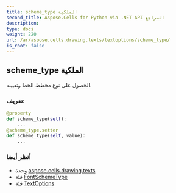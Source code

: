 ```yaml
---
title: scheme_type الملكية
second_title: Aspose.Cells for Python via .NET API المراجع
description:
type: docs
weight: 220
url: /ar/aspose.cells.drawing.texts/textoptions/scheme_type/
is_root: false
---
```

##  scheme_type الملكية

الحصول على نوع مخطط الخط وتعيينه.
###  تعريف:
```python
@property
def scheme_type(self):
    ...
@scheme_type.setter
def scheme_type(self, value):
    ...
```

###  أنظر أيضا
* وحدة [aspose.cells.drawing.texts](../../)
* فئة [FontSchemeType](/cells/python-net/ar/aspose.cells/fontschemetype)
* فئة [TextOptions](/cells/python-net/ar/aspose.cells.drawing.texts/textoptions)
